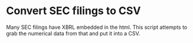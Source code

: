 # Convert SEC filings to CSV

Many SEC filings have XBRL embedded in the html. This script attempts to grab the numerical data from that and put it into a CSV.
